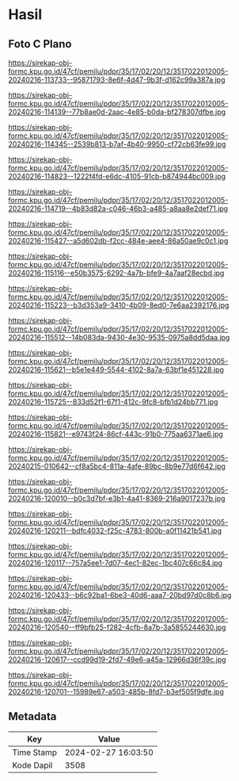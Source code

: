 # Hasil

## Foto C Plano

https://sirekap-obj-formc.kpu.go.id/47cf/pemilu/pdpr/35/17/02/20/12/3517022012005-20240216-113733--95871793-8e6f-4d47-9b3f-d162c99a387a.jpg

https://sirekap-obj-formc.kpu.go.id/47cf/pemilu/pdpr/35/17/02/20/12/3517022012005-20240216-114139--77b8ae0d-2aac-4e85-b0da-bf278307dfbe.jpg

https://sirekap-obj-formc.kpu.go.id/47cf/pemilu/pdpr/35/17/02/20/12/3517022012005-20240216-114345--2539b813-b7af-4b40-9950-cf72cb63fe99.jpg

https://sirekap-obj-formc.kpu.go.id/47cf/pemilu/pdpr/35/17/02/20/12/3517022012005-20240216-114823--1222f4fd-e6dc-4105-91cb-b874944bc009.jpg

https://sirekap-obj-formc.kpu.go.id/47cf/pemilu/pdpr/35/17/02/20/12/3517022012005-20240216-114719--4b83d82a-c046-46b3-a485-a8aa8e2def71.jpg

https://sirekap-obj-formc.kpu.go.id/47cf/pemilu/pdpr/35/17/02/20/12/3517022012005-20240216-115427--a5d602db-f2cc-484e-aee4-86a50ae9c0c1.jpg

https://sirekap-obj-formc.kpu.go.id/47cf/pemilu/pdpr/35/17/02/20/12/3517022012005-20240216-115116--e50b3575-6292-4a7b-bfe9-4a7aaf28ecbd.jpg

https://sirekap-obj-formc.kpu.go.id/47cf/pemilu/pdpr/35/17/02/20/12/3517022012005-20240216-115223--b3d353a9-3410-4b09-8ed0-7e6aa2392176.jpg

https://sirekap-obj-formc.kpu.go.id/47cf/pemilu/pdpr/35/17/02/20/12/3517022012005-20240216-115512--14b083da-9430-4e30-9535-0975a8dd5daa.jpg

https://sirekap-obj-formc.kpu.go.id/47cf/pemilu/pdpr/35/17/02/20/12/3517022012005-20240216-115621--b5e1e449-5544-4102-8a7a-63bf1e451228.jpg

https://sirekap-obj-formc.kpu.go.id/47cf/pemilu/pdpr/35/17/02/20/12/3517022012005-20240216-115725--833d52f1-67f1-412c-9fc8-bfb1d24bb771.jpg

https://sirekap-obj-formc.kpu.go.id/47cf/pemilu/pdpr/35/17/02/20/12/3517022012005-20240216-115821--e9743f24-86cf-443c-91b0-775aa6371ae6.jpg

https://sirekap-obj-formc.kpu.go.id/47cf/pemilu/pdpr/35/17/02/20/12/3517022012005-20240215-010642--cf8a5bc4-811a-4afe-89bc-8b9e77d6f642.jpg

https://sirekap-obj-formc.kpu.go.id/47cf/pemilu/pdpr/35/17/02/20/12/3517022012005-20240216-120010--b0c3d7bf-e3b1-4a41-8369-216a9017237b.jpg

https://sirekap-obj-formc.kpu.go.id/47cf/pemilu/pdpr/35/17/02/20/12/3517022012005-20240216-120211--bdfc4032-f25c-4783-800b-a0f11421b541.jpg

https://sirekap-obj-formc.kpu.go.id/47cf/pemilu/pdpr/35/17/02/20/12/3517022012005-20240216-120117--757a5ee1-7d07-4ec1-82ec-1bc407c66c84.jpg

https://sirekap-obj-formc.kpu.go.id/47cf/pemilu/pdpr/35/17/02/20/12/3517022012005-20240216-120433--b6c92ba1-6be3-40d6-aaa7-20bd97d0c8b6.jpg

https://sirekap-obj-formc.kpu.go.id/47cf/pemilu/pdpr/35/17/02/20/12/3517022012005-20240216-120540--ff9bfb25-f282-4cfb-8a7b-3a5855244630.jpg

https://sirekap-obj-formc.kpu.go.id/47cf/pemilu/pdpr/35/17/02/20/12/3517022012005-20240216-120617--ccd99d19-2fd7-49e6-a45a-12966d36f39c.jpg

https://sirekap-obj-formc.kpu.go.id/47cf/pemilu/pdpr/35/17/02/20/12/3517022012005-20240216-120701--15989e67-a503-485b-8fd7-b3ef505f9dfe.jpg


## Metadata

| Key        | Value               |
| ---------- | ------------------- |
| Time Stamp | 2024-02-27 16:03:50 |
| Kode Dapil | 3508                |




